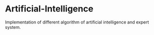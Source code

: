# Artificial-Intelligence
Implementation of different algorithm of artificial intelligence and expert system.
